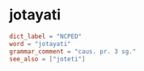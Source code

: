 # jotayati

``` toml
dict_label = "NCPED"
word = "jotayati"
grammar_comment = "caus. pr. 3 sg."
see_also = ["joteti"]
```

